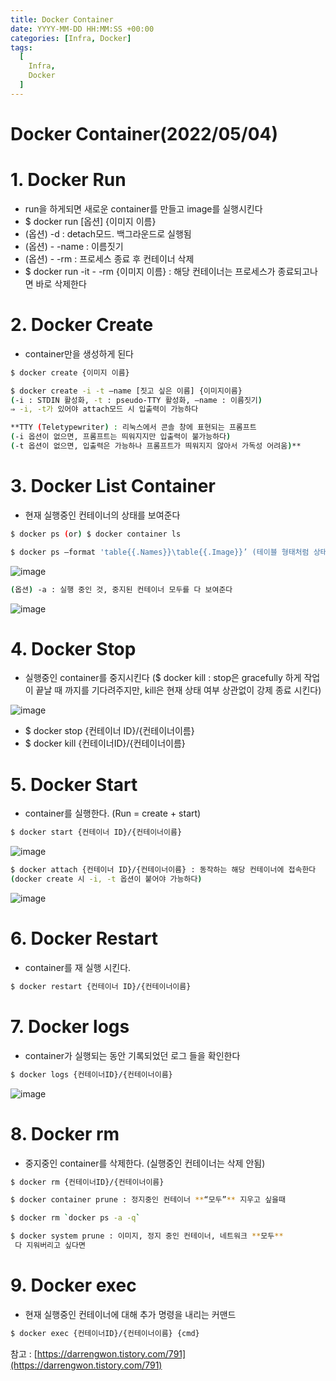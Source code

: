 ```yaml
---
title: Docker Container
date: YYYY-MM-DD HH:MM:SS +00:00
categories: [Infra, Docker]
tags:
  [
    Infra,
    Docker
  ]
---
```


# Docker Container(2022/05/04)

# 1. Docker Run

- run을 하게되면 새로운 container를 만들고 image를 실행시킨다
- $ docker run [옵션] {이미지 이름}
- (옵션) -d : detach모드. 백그라운드로 실행됨
- (옵션) - -name : 이름짓기
- (옵션) - -rm : 프로세스 종료 후 컨테이너 삭제
- $ docker run -it - -rm {이미지 이름} : 해당 컨테이너는 프로세스가 종료되고나면 바로 삭제한다

# 2. Docker Create

- container만을 생성하게 된다

```bash
$ docker create {이미지 이름}
```

```bash
$ docker create -i -t —name [짓고 싶은 이름] {이미지이름}
(-i : STDIN 활성화, -t : pseudo-TTY 활성화, —name : 이름짓기)
⇒ -i, -t가 있어야 attach모드 시 입출력이 가능하다

**TTY (Teletypewriter) : 리눅스에서 콘솔 창에 표현되는 프롬프트
(-i 옵션이 없으면, 프롬프트는 띄워지지만 입출력이 불가능하다)
(-t 옵션이 없으면, 입출력은 가능하나 프롬프트가 띄워지지 않아서 가독성 어려움)**
```

# 3. Docker List Container

- 현재 실행중인 컨테이너의 상태를 보여준다

```bash
$ docker ps (or) $ docker container ls
```

```bash
$ docker ps —format 'table{{.Names}}\table{{.Image}}’ (테이블 형태처럼 상태확인이 가능하다)
```

![image](https://user-images.githubusercontent.com/12759500/229355898-5e898fd2-bcb3-45bb-b290-757c911138b2.png)

```bash
(옵션) -a : 실행 중인 것, 중지된 컨테이너 모두를 다 보여준다
```

![image](https://user-images.githubusercontent.com/12759500/229355904-738c71ff-c123-48f9-8d3a-ebc67701602f.png)

# 4. Docker Stop

- 실행중인 container를 중지시킨다
($ docker kill : stop은 gracefully 하게 작업이 끝날 때 까지를 기다려주지만, 
kill은 현재 상태 여부 상관없이 강제 종료 시킨다)

![image](https://user-images.githubusercontent.com/12759500/229355914-c0782453-ba19-4a16-8582-577e48b1ecdb.png)

- $ docker stop {컨테이너 ID}/{컨테이너이름}
- $ docker kill {컨테이너ID}/{컨테이너이름}

# 5. Docker Start

- container를 실행한다. (Run = create + start)

```bash
$ docker start {컨테이너 ID}/{컨테이너이름}

```

![image](https://user-images.githubusercontent.com/12759500/229355923-21508ad2-5d08-4172-a751-b0c6c040b08c.png)

```bash
$ docker attach {컨테이너 ID}/{컨테이너이름} : 동작하는 해당 컨테이너에 접속한다
(docker create 시 -i, -t 옵션이 붙어야 가능하다)
```

![image](https://user-images.githubusercontent.com/12759500/229355930-dba47195-5334-4e96-8488-a6abdf2b1674.png)

# 6. Docker Restart

- container를 재 실행 시킨다.

```bash
$ docker restart {컨테이너 ID}/{컨테이너이름}
```

# 7. Docker logs

- container가 실행되는 동안 기록되었던 로그 들을 확인한다

```bash
$ docker logs {컨테이너ID}/{컨테이너이름}
```

![image](https://user-images.githubusercontent.com/12759500/229355942-ca609f1e-0854-45db-8bef-7a1fed168165.png)

# 8. Docker rm

- 중지중인 container를 삭제한다. (실행중인 컨테이너는 삭제 안됨)

```bash
$ docker rm {컨테이너ID}/{컨테이너이름}
```

```bash
$ docker container prune : 정지중인 컨테이너 **“모두”** 지우고 싶을때
```

```bash
$ docker rm `docker ps -a -q`
```

```bash
$ docker system prune : 이미지, 정지 중인 컨테이너, 네트워크 **모두**
 다 지워버리고 싶다면
```

# 9. Docker exec

- 현재 실행중인 컨테이너에 대해 추가 명령을 내리는 커맨드

```bash
$ docker exec {컨테이너ID}/{컨테이너이름} {cmd}
```

참고 : [https://darrengwon.tistory.com/791](https://darrengwon.tistory.com/791)

